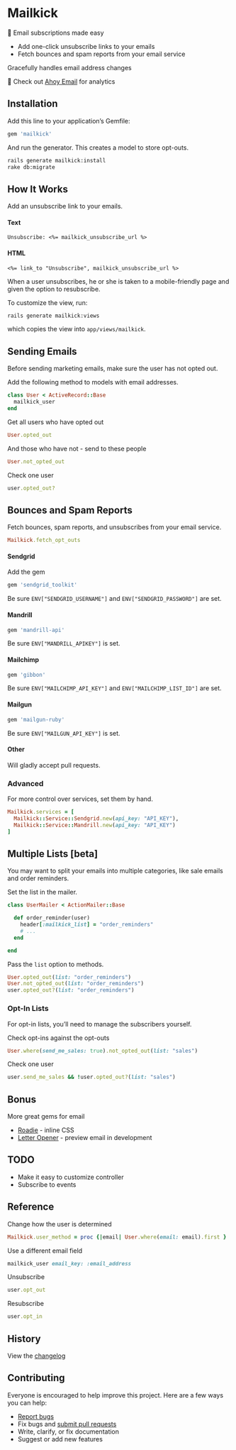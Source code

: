 # Mailkick

:bullettrain_side: Email subscriptions made easy

- Add one-click unsubscribe links to your emails
- Fetch bounces and spam reports from your email service

Gracefully handles email address changes

:postbox: Check out [Ahoy Email](https://github.com/ankane/ahoy_email) for analytics

## Installation

Add this line to your application’s Gemfile:

```ruby
gem 'mailkick'
```

And run the generator. This creates a model to store opt-outs.

```sh
rails generate mailkick:install
rake db:migrate
```

## How It Works

Add an unsubscribe link to your emails.

#### Text

```erb
Unsubscribe: <%= mailkick_unsubscribe_url %>
```

#### HTML

```erb
<%= link_to "Unsubscribe", mailkick_unsubscribe_url %>
```

When a user unsubscribes, he or she is taken to a mobile-friendly page and given the option to resubscribe.

To customize the view, run:

```sh
rails generate mailkick:views
```

which copies the view into `app/views/mailkick`.

## Sending Emails

Before sending marketing emails, make sure the user has not opted out.

Add the following method to models with email addresses.

```ruby
class User < ActiveRecord::Base
  mailkick_user
end
```

Get all users who have opted out

```ruby
User.opted_out
```

And those who have not - send to these people

```ruby
User.not_opted_out
```

Check one user

```ruby
user.opted_out?
```

## Bounces and Spam Reports

Fetch bounces, spam reports, and unsubscribes from your email service.

```ruby
Mailkick.fetch_opt_outs
```

#### Sendgrid

Add the gem

```ruby
gem 'sendgrid_toolkit'
```

Be sure `ENV["SENDGRID_USERNAME"]` and `ENV["SENDGRID_PASSWORD"]` are set.

#### Mandrill

```ruby
gem 'mandrill-api'
```

Be sure `ENV["MANDRILL_APIKEY"]` is set.

#### Mailchimp

```ruby
gem 'gibbon'
```

Be sure `ENV["MAILCHIMP_API_KEY"]` and `ENV["MAILCHIMP_LIST_ID"]` are set.

#### Mailgun

```ruby
gem 'mailgun-ruby'
```

Be sure `ENV["MAILGUN_API_KEY"]` is set.

#### Other

Will gladly accept pull requests.

### Advanced

For more control over services, set them by hand.

```ruby
Mailkick.services = [
  Mailkick::Service::Sendgrid.new(api_key: "API_KEY"),
  Mailkick::Service::Mandrill.new(api_key: "API_KEY")
]
```

## Multiple Lists [beta]

You may want to split your emails into multiple categories, like sale emails and order reminders.

Set the list in the mailer.

```ruby
class UserMailer < ActionMailer::Base

  def order_reminder(user)
    header[:mailkick_list] = "order_reminders"
    # ...
  end

end
```

Pass the `list` option to methods.

```ruby
User.opted_out(list: "order_reminders")
User.not_opted_out(list: "order_reminders")
user.opted_out?(list: "order_reminders")
```

### Opt-In Lists

For opt-in lists, you’ll need to manage the subscribers yourself.

Check opt-ins against the opt-outs

```ruby
User.where(send_me_sales: true).not_opted_out(list: "sales")
```

Check one user

```ruby
user.send_me_sales && !user.opted_out?(list: "sales")
```

## Bonus

More great gems for email

- [Roadie](https://github.com/Mange/roadie) - inline CSS
- [Letter Opener](https://github.com/ryanb/letter_opener) - preview email in development

## TODO

- Make it easy to customize controller
- Subscribe to events

## Reference

Change how the user is determined

```ruby
Mailkick.user_method = proc {|email| User.where(email: email).first }
```

Use a different email field

```ruby
mailkick_user email_key: :email_address
```

Unsubscribe

```ruby
user.opt_out
```

Resubscribe

```ruby
user.opt_in
```

## History

View the [changelog](https://github.com/ankane/mailkick/blob/master/CHANGELOG.md)

## Contributing

Everyone is encouraged to help improve this project. Here are a few ways you can help:

- [Report bugs](https://github.com/ankane/mailkick/issues)
- Fix bugs and [submit pull requests](https://github.com/ankane/mailkick/pulls)
- Write, clarify, or fix documentation
- Suggest or add new features
